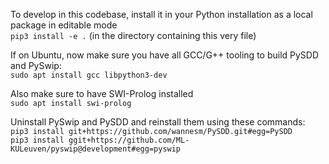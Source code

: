 To develop in this codebase, install it in your Python installation as a local package in editable mode  
`pip3 install -e .` (in the directory containing this very file)  

If on Ubuntu, now make sure you have all GCC/G++ tooling to build PySDD and PySwip:  
`sudo apt install gcc libpython3-dev`  
  
Also make sure to have SWI-Prolog installed  
`sudo apt install swi-prolog`  

Uninstall PySwip and PySDD and reinstall them using these commands:  
`pip3 install git+https://github.com/wannesm/PySDD.git#egg=PySDD`  
`pip3 install ggit+https://github.com/ML-KULeuven/pyswip@development#egg=pyswip`
